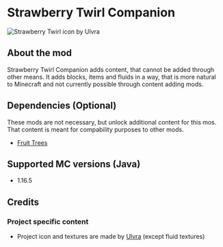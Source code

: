 # Strawberry Twirl Companion

![Strawberry Twirl icon by Ulvra](https://github.com/maxine-red/strawberry-twirl-companion/raw/main/project_icon.png)

## About the mod

Strawberry Twirl Companion adds content, that cannot be added through other means. It adds blocks, items and fluids in a way, that is more natural to Minecraft and not currently possible through content adding mods.

## Dependencies (Optional)

These mods are not necessary, but unlock additional content for this mos. That content is meant for compability purposes to other mods.

- [Fruit Trees](https://www.curseforge.com/minecraft/mc-mods/fruit-trees)


## Supported MC versions (Java)

- 1.16.5

## Credits

### Project specific content

- Project icon and textures are made by [Ulvra](https://www.furaffinity.net/user/ulvra) (except fluid textures)
